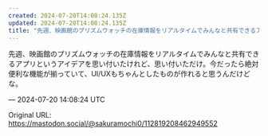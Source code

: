 ```yaml
---
created: 2024-07-20T14:08:24.135Z
updated: 2024-07-20T14:08:24.135Z
title: "先週、映画館のプリズムウォッチの在庫情報をリアルタイムでみんなと共有できるアプリというアイデアを思い付いたけれど、思い付いただけ。今だったら絶対便利な機能が揃っ[...]"
---
```


<p>先週、映画館のプリズムウォッチの在庫情報をリアルタイムでみんなと共有できるアプリというアイデアを思い付いたけれど、思い付いただけ。今だったら絶対便利な機能が揃っていて、UI/UXもちゃんとしたものが作れると思うんだけどな。</p>

&mdash; 2024-07-20 14:08:24 UTC

Original URL: https://mastodon.social/@sakuramochi0/112819208462949552
